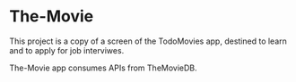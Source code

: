 # The-Movie

This project is a copy of a screen of the TodoMovies app, destined to learn and to apply for job interviwes.

The-Movie app consumes APIs from TheMovieDB.

